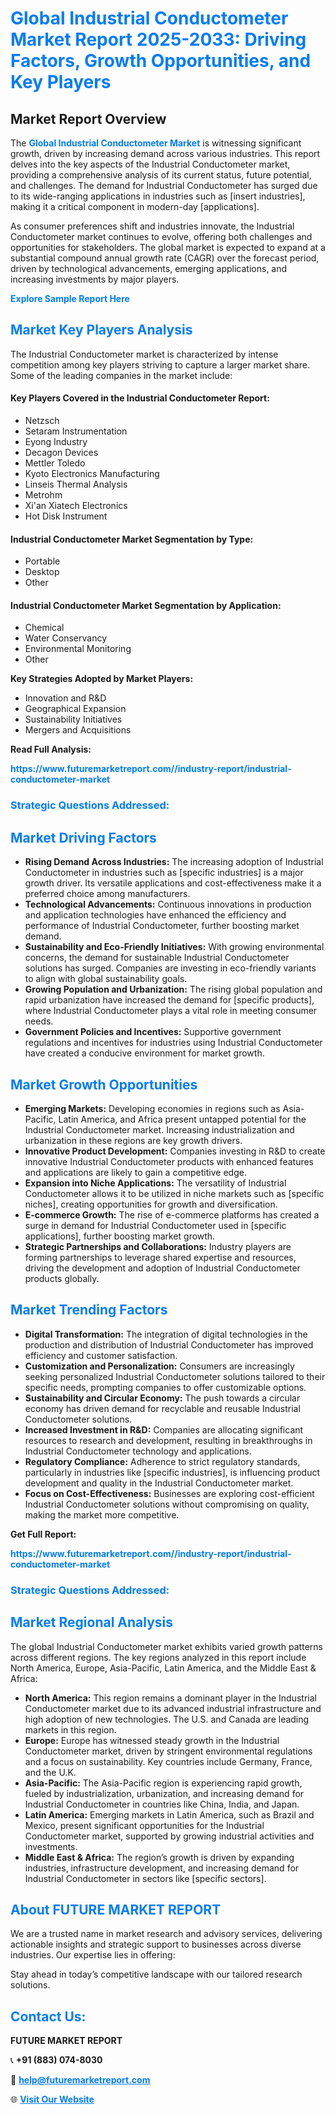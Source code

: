 <h1 style="color: #007BFF;">Global Industrial Conductometer Market Report 2025-2033: Driving Factors, Growth Opportunities, and Key Players</h1>

<section id="overview">
<h2>Market Report Overview</h2>
<p>The <a href="https://www.futuremarketreport.com//industry-report/industrial-conductometer-market" style="color: #007BFF; text-decoration: none;"><strong>Global Industrial Conductometer Market</strong></a> is witnessing significant growth, driven by increasing demand across various industries. This report delves into the key aspects of the Industrial Conductometer market, providing a comprehensive analysis of its current status, future potential, and challenges. The demand for Industrial Conductometer has surged due to its wide-ranging applications in industries such as [insert industries], making it a critical component in modern-day [applications].</p>
<p>As consumer preferences shift and industries innovate, the Industrial Conductometer market continues to evolve, offering both challenges and opportunities for stakeholders. The global market is expected to expand at a substantial compound annual growth rate (CAGR) over the forecast period, driven by technological advancements, emerging applications, and increasing investments by major players.</p>
</section>

<section id="overview">
<p><a href="https://www.futuremarketreport.com//request-sample/reportId=75473" style="color: #007BFF; text-decoration: none;"><strong>Explore Sample Report Here</strong></a></p>
</section>

<section id="key-players">
<h2 style="color: #007BFF;">Market Key Players Analysis</h2>
<p>The Industrial Conductometer market is characterized by intense competition among key players striving to capture a larger market share. Some of the leading companies in the market include:</p>
<h4>Key Players Covered in the Industrial Conductometer Report:</h4>
<ul><li>Netzsch</li><li>Setaram Instrumentation</li><li>Eyong Industry</li><li>Decagon Devices</li><li>Mettler Toledo</li><li>Kyoto Electronics Manufacturing</li><li>Linseis Thermal Analysis</li><li>Metrohm</li><li>Xi&#039;an Xiatech Electronics</li><li>Hot Disk Instrument</li></ul>
<h4>Industrial Conductometer Market Segmentation by Type:</h4>
<ul><li>Portable</li><li>Desktop</li><li>Other</li></ul>

<h4>Industrial Conductometer Market Segmentation by Application:</h4>
<ul><li>Chemical</li><li>Water Conservancy</li><li>Environmental Monitoring</li><li>Other</li></ul>
<p><strong>Key Strategies Adopted by Market Players:</strong></p>
<ul>
<li>Innovation and R&D</li>
<li>Geographical Expansion</li>
<li>Sustainability Initiatives</li>
<li>Mergers and Acquisitions</li>
</ul>
</section>

<section>
<p><strong>Read Full Analysis: </strong></p><a href="https://www.futuremarketreport.com//industry-report/industrial-conductometer-market" style="color: #007BFF; text-decoration: none;"><strong>https://www.futuremarketreport.com//industry-report/industrial-conductometer-market</strong></a>
<h3 style="color: #007BFF;">Strategic Questions Addressed:</h3>
</section>

<section id="driving-factors">
<h2 style="color: #007BFF;">Market Driving Factors</h2>
<ul>
<li><strong>Rising Demand Across Industries:</strong> The increasing adoption of Industrial Conductometer in industries such as [specific industries] is a major growth driver. Its versatile applications and cost-effectiveness make it a preferred choice among manufacturers.</li>
<li><strong>Technological Advancements:</strong> Continuous innovations in production and application technologies have enhanced the efficiency and performance of Industrial Conductometer, further boosting market demand.</li>
<li><strong>Sustainability and Eco-Friendly Initiatives:</strong> With growing environmental concerns, the demand for sustainable Industrial Conductometer solutions has surged. Companies are investing in eco-friendly variants to align with global sustainability goals.</li>
<li><strong>Growing Population and Urbanization:</strong> The rising global population and rapid urbanization have increased the demand for [specific products], where Industrial Conductometer plays a vital role in meeting consumer needs.</li>
<li><strong>Government Policies and Incentives:</strong> Supportive government regulations and incentives for industries using Industrial Conductometer have created a conducive environment for market growth.</li>
</ul>
</section>

<section id="growth-opportunities">
<h2 style="color: #007BFF;">Market Growth Opportunities</h2>
<ul>
<li><strong>Emerging Markets:</strong> Developing economies in regions such as Asia-Pacific, Latin America, and Africa present untapped potential for the Industrial Conductometer market. Increasing industrialization and urbanization in these regions are key growth drivers.</li>
<li><strong>Innovative Product Development:</strong> Companies investing in R&D to create innovative Industrial Conductometer products with enhanced features and applications are likely to gain a competitive edge.</li>
<li><strong>Expansion into Niche Applications:</strong> The versatility of Industrial Conductometer allows it to be utilized in niche markets such as [specific niches], creating opportunities for growth and diversification.</li>
<li><strong>E-commerce Growth:</strong> The rise of e-commerce platforms has created a surge in demand for Industrial Conductometer used in [specific applications], further boosting market growth.</li>
<li><strong>Strategic Partnerships and Collaborations:</strong> Industry players are forming partnerships to leverage shared expertise and resources, driving the development and adoption of Industrial Conductometer products globally.</li>
</ul>
</section>

<section id="trending-factors">
<h2 style="color: #007BFF;">Market Trending Factors</h2>
<ul>
<li><strong>Digital Transformation:</strong> The integration of digital technologies in the production and distribution of Industrial Conductometer has improved efficiency and customer satisfaction.</li>
<li><strong>Customization and Personalization:</strong> Consumers are increasingly seeking personalized Industrial Conductometer solutions tailored to their specific needs, prompting companies to offer customizable options.</li>
<li><strong>Sustainability and Circular Economy:</strong> The push towards a circular economy has driven demand for recyclable and reusable Industrial Conductometer solutions.</li>
<li><strong>Increased Investment in R&D:</strong> Companies are allocating significant resources to research and development, resulting in breakthroughs in Industrial Conductometer technology and applications.</li>
<li><strong>Regulatory Compliance:</strong> Adherence to strict regulatory standards, particularly in industries like [specific industries], is influencing product development and quality in the Industrial Conductometer market.</li>
<li><strong>Focus on Cost-Effectiveness:</strong> Businesses are exploring cost-efficient Industrial Conductometer solutions without compromising on quality, making the market more competitive.</li>
</ul>
</section>

<section>
<p><strong>Get Full Report: </strong></p><a href="https://www.futuremarketreport.com//industry-report/industrial-conductometer-market" style="color: #007BFF; text-decoration: none;"><strong>https://www.futuremarketreport.com//industry-report/industrial-conductometer-market</strong></a>
<h3 style="color: #007BFF;">Strategic Questions Addressed:</h3>
</section>


<section id="regional-analysis">
<h2 style="color: #007BFF;">Market Regional Analysis</h2>
<p>The global Industrial Conductometer market exhibits varied growth patterns across different regions. The key regions analyzed in this report include North America, Europe, Asia-Pacific, Latin America, and the Middle East & Africa:</p>
<ul>
<li><strong>North America:</strong> This region remains a dominant player in the Industrial Conductometer market due to its advanced industrial infrastructure and high adoption of new technologies. The U.S. and Canada are leading markets in this region.</li>
<li><strong>Europe:</strong> Europe has witnessed steady growth in the Industrial Conductometer market, driven by stringent environmental regulations and a focus on sustainability. Key countries include Germany, France, and the U.K.</li>
<li><strong>Asia-Pacific:</strong> The Asia-Pacific region is experiencing rapid growth, fueled by industrialization, urbanization, and increasing demand for Industrial Conductometer in countries like China, India, and Japan.</li>
<li><strong>Latin America:</strong> Emerging markets in Latin America, such as Brazil and Mexico, present significant opportunities for the Industrial Conductometer market, supported by growing industrial activities and investments.</li>
<li><strong>Middle East & Africa:</strong> The region’s growth is driven by expanding industries, infrastructure development, and increasing demand for Industrial Conductometer in sectors like [specific sectors].</li>
</ul>
</section>

<footer>
<h2 style="color: #007BFF;">About FUTURE MARKET REPORT</h2>
<p>We are a trusted name in market research and advisory services, delivering actionable insights and strategic support to businesses across diverse industries. Our expertise lies in offering:</p>

<p>Stay ahead in today’s competitive landscape with our tailored research solutions.</p>

<h2 style="color: #007BFF;">Contact Us:</h2>
<p><strong>FUTURE MARKET REPORT</strong></p>
<p>📞 <strong>+91 (883) 074-8030</strong></p>
<p>📧 <strong><a href="mailto:help@futuremarketreport.com" style="color: #007BFF;">help@futuremarketreport.com</a></strong></p>
<p>🌐 <strong><a href="https://www.futuremarketreport.com/" style="color: #007BFF;">Visit Our Website</a></strong></p>
</footer>